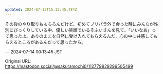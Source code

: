 ```yaml
---
updated: 2024-07-13T15:13:45.784Z
---
```


<p>その後のやり取りももちろんだけど、初めてプリパラ外で会った時にみんなが性別にびっくりしている中、優しい笑顔でいるそふぃさんを見て、「いいなあ」って思ったよ。ありのままを自然に受け入れてもらえるんだ、心の中に共感してもらえるところがあるんだって思ったから。</p>

&mdash; 2024-07-14 00:13:45 JST

Original URL: https://mastodon.social/@sakuramochi0/112779829299505499
